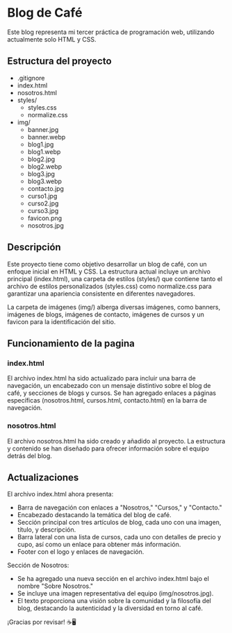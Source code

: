# Blog de Café

Este blog representa mi tercer práctica de programación web, utilizando actualmente solo HTML y CSS.

## Estructura del proyecto

- .gitignore
- index.html
- nosotros.html
- styles/
  - styles.css
  - normalize.css
- img/
  - banner.jpg
  - banner.webp
  - blog1.jpg
  - blog1.webp
  - blog2.jpg
  - blog2.webp
  - blog3.jpg
  - blog3.webp
  - contacto.jpg
  - curso1.jpg
  - curso2.jpg
  - curso3.jpg
  - favicon.png
  - nosotros.jpg

## Descripción

Este proyecto tiene como objetivo desarrollar un blog de café, con un enfoque inicial en HTML y CSS. La estructura actual incluye un archivo principal (index.html), una carpeta de estilos (styles/) que contiene tanto el archivo de estilos personalizados (styles.css) como normalize.css para garantizar una apariencia consistente en diferentes navegadores.

La carpeta de imágenes (img/) alberga diversas imágenes, como banners, imágenes de blogs, imágenes de contacto, imágenes de cursos y un favicon para la identificación del sitio.

## Funcionamiento de la pagina

### index.html

El archivo index.html ha sido actualizado para incluir una barra de navegación, un encabezado con un mensaje distintivo sobre el blog de café, y secciones de blogs y cursos. Se han agregado enlaces a páginas específicas (nosotros.html, cursos.html, contacto.html) en la barra de navegación.

### nosotros.html
El archivo nosotros.html ha sido creado y añadido al proyecto. La estructura y contenido se han diseñado para ofrecer información sobre el equipo detrás del blog.

## Actualizaciones

El archivo index.html ahora presenta:

- Barra de navegación con enlaces a "Nosotros," "Cursos," y "Contacto."
- Encabezado destacando la temática del blog de café.
- Sección principal con tres artículos de blog, cada uno con una imagen, título, y descripción.
- Barra lateral con una lista de cursos, cada uno con detalles de precio y cupo, así como un enlace para obtener más información.
- Footer con el logo y enlaces de navegación.

Sección de Nosotros:

- Se ha agregado una nueva sección en el archivo index.html bajo el nombre "Sobre Nosotros."
- Se incluye una imagen representativa del equipo (img/nosotros.jpg).
- El texto proporciona una visión sobre la comunidad y la filosofía del blog, destacando la autenticidad y la diversidad en torno al café.

¡Gracias por revisar! ☕️🖥️
